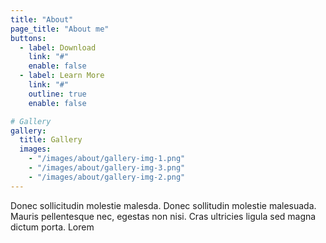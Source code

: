 ```yaml
---
title: "About"
page_title: "About me"
buttons:
  - label: Download
    link: "#"
    enable: false
  - label: Learn More
    link: "#"
    outline: true
    enable: false

# Gallery
gallery:
  title: Gallery
  images:
    - "/images/about/gallery-img-1.png"
    - "/images/about/gallery-img-3.png"
    - "/images/about/gallery-img-2.png"
---
```


Donec sollicitudin molestie malesda. Donec sollitudin molestie malesuada. Mauris pellentesque nec, egestas non nisi. Cras ultricies ligula sed magna dictum porta. Lorem
